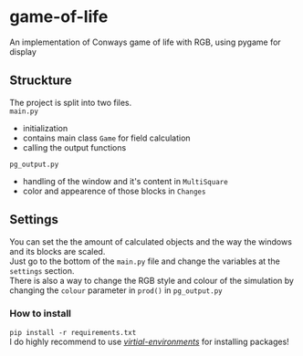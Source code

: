 # game-of-life 
An implementation of Conways game of life with RGB, using pygame for display

## Struckture
The project is split into two files.  
`main.py`
* initialization
* contains main class `Game` for field calculation
* calling the output functions

`pg_output.py`  
* handling of the window and it's content in `MultiSquare`
* color and appearence of those blocks in `Changes`

## Settings
You can set the the amount of calculated objects and the way the windows and its blocks are scaled.  
Just go to the bottom of the `main.py` file and change the variables at the `settings` section.  
‌
There is also a way to change the RGB style and colour of the simulation by changing the `colour` parameter in `prod()` in `pg_output.py`

### How to install
`pip install -r requirements.txt`  
I do highly recommend to use [_virtial-environments_](https://packaging.python.org/guides/installing-using-pip-and-virtual-environments/#creating-a-virtual-environment) for installing packages!

